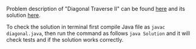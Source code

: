 Problem description of "Diagonal Traverse II" can be found [here](https://leetcode.com/problems/diagonal-traverse-ii/) and its solution [here](https://github.com/aurimas13/Solutions-To-Problems/blob/main/LeetCode/Java%20Solutions/Diagonal%20Traverse%20II/diagonal.java).

To check the solution in terminal first compile Java file as `javac diagonal.java`, then run the command as follows `java Solution` and it will check tests and if the solution works correctly.
